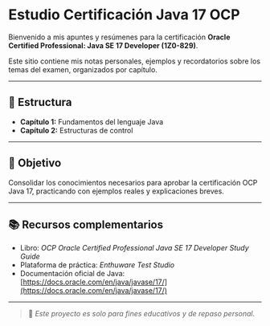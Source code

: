 # Estudio Certificación Java 17 OCP

Bienvenido a mis apuntes y resúmenes para la certificación **Oracle Certified Professional: Java SE 17 Developer (1Z0-829)**.

Este sitio contiene mis notas personales, ejemplos y recordatorios sobre los temas del examen, organizados por capítulo.

---

## 🧭 Estructura

- **Capítulo 1:** Fundamentos del lenguaje Java
- **Capítulo 2:** Estructuras de control

---

## 🎯 Objetivo

Consolidar los conocimientos necesarios para aprobar la certificación OCP Java 17, practicando con ejemplos reales y explicaciones breves.

---

## 📚 Recursos complementarios

- Libro: *OCP Oracle Certified Professional Java SE 17 Developer Study Guide*
- Plataforma de práctica: *Enthuware Test Studio*
- Documentación oficial de Java: [https://docs.oracle.com/en/java/javase/17/](https://docs.oracle.com/en/java/javase/17/)

---

> 🧩 *Este proyecto es solo para fines educativos y de repaso personal.*
